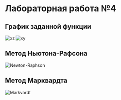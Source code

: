 # Лабораторная работа №4

## График заданной функции
![xz](https://github.com/user-attachments/assets/2f37e0cc-5ece-4ed6-b59e-1e9417d0b81f)
![xy](https://github.com/user-attachments/assets/9c73dfb2-9aaf-49a7-a0b6-3d11b44caa23)

## Метод Ньютона-Рафсона
![Newton-Raphson]()

## Метод Марквардта
![Markvardt](https://github.com/user-attachments/assets/39ae490c-d7ac-4e8c-99a6-b5b41f29958d)
